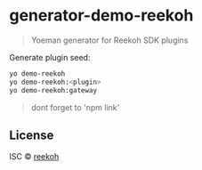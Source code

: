 # generator-demo-reekoh 
> Yoeman generator for Reekoh SDK plugins

Generate plugin seed:

```bash
yo demo-reekoh
yo demo-reekoh:<plugin>
yo demo-reekoh:gateway
```

> dont forget to 'npm link'

## License

ISC © [reekoh]()